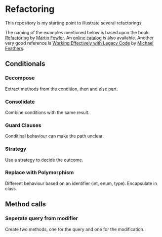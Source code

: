 # Refactoring

This repository is my starting point to illustrate several refactorings. 

The naming of the examples mentioned below is based upon the book: [Refactoring](https://martinfowler.com/books/refactoring.html) by [Martin Fowler](https://twitter.com/martinfowler). An [online catalog](https://refactoring.com/catalog/) is also available. Another very good reference is [Working Effectively with Legacy Code](https://www.r7krecon.com/legacy-code) by [Michael Feathers](https://twitter.com/mfeathers).

## Conditionals

### Decompose
Extract methods from the condition, then and else part.

### Consolidate 
Combine conditions with the same result.

### Guard Clauses
Conditinal behaviour can make the path unclear.

### Strategy
Use a strategy to decide the outcome.

### Replace with Polymorphism
Different behaviour based on an identifier (int, enum, type). Encapsulate in class.

## Method calls

### Seperate query from modifier
Create two methods, one for the query and one for the modification.